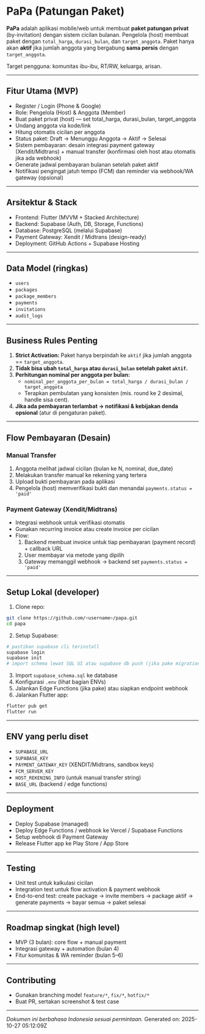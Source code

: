 # PaPa (Patungan Paket)

**PaPa** adalah aplikasi mobile/web untuk membuat **paket patungan privat** (by-invitation) dengan sistem cicilan bulanan. Pengelola (host) membuat paket dengan `total_harga`, `durasi_bulan`, dan `target_anggota`. Paket hanya akan **aktif** jika jumlah anggota yang bergabung **sama persis** dengan `target_anggota`.

Target pengguna: komunitas ibu-ibu, RT/RW, keluarga, arisan.

---

## Fitur Utama (MVP)
- Register / Login (Phone & Google)
- Role: Pengelola (Host) & Anggota (Member)
- Buat paket privat (host) — set total_harga, durasi_bulan, target_anggota
- Undang anggota via kode/link
- Hitung otomatis cicilan per anggota
- Status paket: Draft → Menunggu Anggota → Aktif → Selesai
- Sistem pembayaran: desain integrasi payment gateway (Xendit/Midtrans) + manual transfer (konfirmasi oleh host atau otomatis jika ada webhook)
- Generate jadwal pembayaran bulanan setelah paket aktif
- Notifikasi pengingat jatuh tempo (FCM) dan reminder via webhook/WA gateway (opsional)

---

## Arsitektur & Stack
- Frontend: Flutter (MVVM + Stacked Architecture)
- Backend: Supabase (Auth, DB, Storage, Functions)
- Database: PostgreSQL (melalui Supabase)
- Payment Gateway: Xendit / Midtrans (design-ready)
- Deployment: GitHub Actions + Supabase Hosting

---

## Data Model (ringkas)
- `users`
- `packages`
- `package_members`
- `payments`
- `invitations`
- `audit_logs`

---

## Business Rules Penting
1. **Strict Activation:** Paket hanya berpindah ke `aktif` jika jumlah anggota == `target_anggota`.
2. **Tidak bisa ubah `total_harga` atau `durasi_bulan` setelah paket `aktif`.**
3. **Perhitungan nominal per anggota per bulan:**
   - `nominal_per_anggota_per_bulan = total_harga / durasi_bulan / target_anggota`
   - Terapkan pembulatan yang konsisten (mis. round ke 2 desimal, handle sisa cent).
4. **Jika ada pembayaran terlambat → notifikasi & kebijakan denda opsional** (atur di pengaturan paket).

---

## Flow Pembayaran (Desain)

### Manual Transfer
1. Anggota melihat jadwal cicilan (bulan ke N, nominal, due_date)
2. Melakukan transfer manual ke rekening yang tertera
3. Upload bukti pembayaran pada aplikasi
4. Pengelola (host) memverifikasi bukti dan menandai `payments.status = 'paid'`

### Payment Gateway (Xendit/Midtrans)
- Integrasi webhook untuk verifikasi otomatis
- Gunakan recurring invoice atau create invoice per cicilan
- Flow:
  1. Backend membuat invoice untuk tiap pembayaran (payment record) + callback URL
  2. User membayar via metode yang dipilih
  3. Gateway memanggil webhook → backend set `payments.status = 'paid'`

---

## Setup Lokal (developer)
1. Clone repo:
```bash
git clone https://github.com/<username>/papa.git
cd papa
```
2. Setup Supabase:
```bash
# pastikan supabase cli terinstall
supabase login
supabase init
# import schema lewat SQL UI atau supabase db push (jika pake migrations)
```
3. Import `supabase_schema.sql` ke database
4. Konfigurasi `.env` (lihat bagian ENVs)
5. Jalankan Edge Functions (jika pake) atau siapkan endpoint webhook
6. Jalankan Flutter app:
```bash
flutter pub get
flutter run
```

---

## ENV yang perlu diset
- `SUPABASE_URL`
- `SUPABASE_KEY`
- `PAYMENT_GATEWAY_KEY` (XENDIT/Midtrans, sandbox keys)
- `FCM_SERVER_KEY`
- `HOST_REKENING_INFO` (untuk manual transfer string)
- `BASE_URL` (backend / edge functions)

---

## Deployment
- Deploy Supabase (managed)
- Deploy Edge Functions / webhook ke Vercel / Supabase Functions
- Setup webhook di Payment Gateway
- Release Flutter app ke Play Store / App Store

---

## Testing
- Unit test untuk kalkulasi cicilan
- Integration test untuk flow activation & payment webhook
- End-to-end test: create package → invite members → package aktif → generate payments → bayar semua → paket selesai

---

## Roadmap singkat (high level)
- MVP (3 bulan): core flow + manual payment
- Integrasi gateway + automation (bulan 4)
- Fitur komunitas & WA reminder (bulan 5–6)

---

## Contributing
- Gunakan branching model `feature/*`, `fix/*`, `hotfix/*`
- Buat PR, sertakan screenshot & test case

---

_Dokumen ini berbahasa Indonesia sesuai permintaan._
Generated on: 2025-10-27 05:12:09Z
